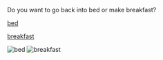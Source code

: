 Do you want to go back into bed or make breakfast?

[bed](bed.md)

[breakfast](breakfast.md)

![bed](../../images/bed.jpeg)
![breakfast](../../images/breakfast.jpeg)